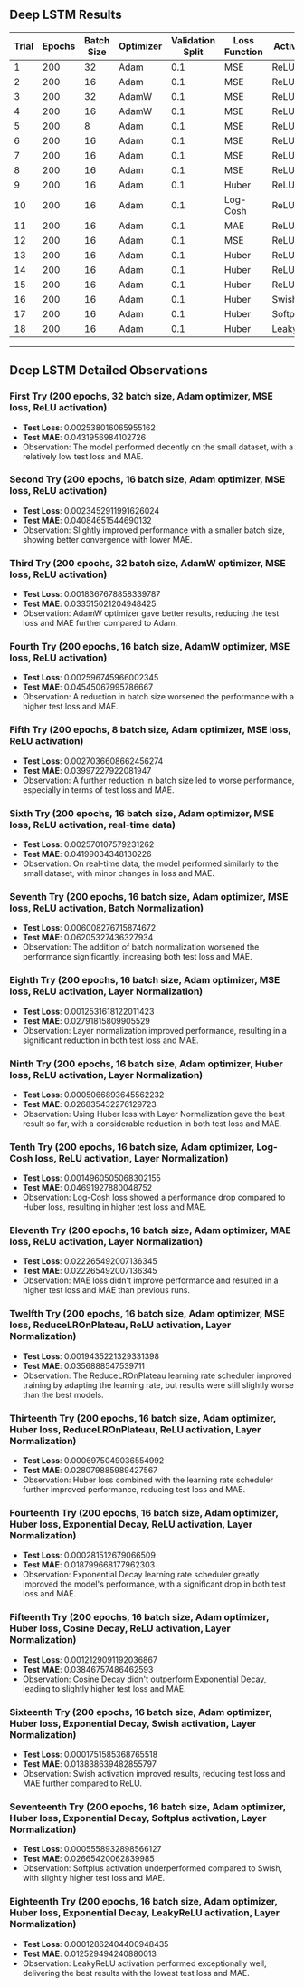 ## Deep LSTM Results

| Trial | Epochs | Batch Size | Optimizer | Validation Split | Loss Function | Activation | Learning Rate Scheduler | Test Loss | Test MAE |
| ----- | ------ | ---------- | --------- | ---------------- | ------------- | ---------- | ----------------------- | --------- | -------- |
| 1     | 200    | 32         | Adam      | 0.1              | MSE           | ReLU       | None                    | 0.002538  | 0.043196 |
| 2     | 200    | 16         | Adam      | 0.1              | MSE           | ReLU       | None                    | 0.002345  | 0.040847 |
| 3     | 200    | 32         | AdamW     | 0.1              | MSE           | ReLU       | None                    | 0.001837  | 0.033515 |
| 4     | 200    | 16         | AdamW     | 0.1              | MSE           | ReLU       | None                    | 0.002597  | 0.045451 |
| 5     | 200    | 8          | Adam      | 0.1              | MSE           | ReLU       | None                    | 0.002704  | 0.039972 |
| 6     | 200    | 16         | Adam      | 0.1              | MSE           | ReLU       | None                    | 0.002570  | 0.041990 |
| 7     | 200    | 16         | Adam      | 0.1              | MSE           | ReLU       | Batch Normalization     | 0.006008  | 0.062053 |
| 8     | 200    | 16         | Adam      | 0.1              | MSE           | ReLU       | Layer Normalization     | 0.001253  | 0.027918 |
| 9     | 200    | 16         | Adam      | 0.1              | Huber         | ReLU       | Layer Normalization     | 0.000507  | 0.026835 |
| 10    | 200    | 16         | Adam      | 0.1              | Log-Cosh      | ReLU       | Layer Normalization     | 0.001496  | 0.046919 |
| 11    | 200    | 16         | Adam      | 0.1              | MAE           | ReLU       | Layer Normalization     | 0.022265  | 0.022265 |
| 12    | 200    | 16         | Adam      | 0.1              | MSE           | ReLU       | ReduceLROnPlateau       | 0.001944  | 0.035689 |
| 13    | 200    | 16         | Adam      | 0.1              | Huber         | ReLU       | ReduceLROnPlateau       | 0.000698  | 0.028080 |
| 14    | 200    | 16         | Adam      | 0.1              | Huber         | ReLU       | Exponential Decay       | 0.000282  | 0.018800 |
| 15    | 200    | 16         | Adam      | 0.1              | Huber         | ReLU       | Cosine Decay            | 0.001213  | 0.038468 |
| 16    | 200    | 16         | Adam      | 0.1              | Huber         | Swish      | Exponential Decay       | 0.000175  | 0.013839 |
| 17    | 200    | 16         | Adam      | 0.1              | Huber         | Softplus   | Exponential Decay       | 0.000238  | 0.017963 |
| 18    | 200    | 16         | Adam      | 0.1              | Huber         | LeakyReLU  | Exponential Decay       | 0.000272  | 0.019271 |

---

## Deep LSTM Detailed Observations

### First Try (200 epochs, 32 batch size, Adam optimizer, MSE loss, ReLU activation)

- **Test Loss**: 0.002538016065955162
- **Test MAE**: 0.0431956984102726
- Observation: The model performed decently on the small dataset, with a relatively low test loss and MAE.

### Second Try (200 epochs, 16 batch size, Adam optimizer, MSE loss, ReLU activation)

- **Test Loss**: 0.0023452911991626024
- **Test MAE**: 0.04084651544690132
- Observation: Slightly improved performance with a smaller batch size, showing better convergence with lower MAE.

### Third Try (200 epochs, 32 batch size, AdamW optimizer, MSE loss, ReLU activation)

- **Test Loss**: 0.0018367678858339787
- **Test MAE**: 0.033515021204948425
- Observation: AdamW optimizer gave better results, reducing the test loss and MAE further compared to Adam.

### Fourth Try (200 epochs, 16 batch size, AdamW optimizer, MSE loss, ReLU activation)

- **Test Loss**: 0.002596745966002345
- **Test MAE**: 0.04545067995786667
- Observation: A reduction in batch size worsened the performance with a higher test loss and MAE.

### Fifth Try (200 epochs, 8 batch size, Adam optimizer, MSE loss, ReLU activation)

- **Test Loss**: 0.0027036608662456274
- **Test MAE**: 0.03997227922081947
- Observation: A further reduction in batch size led to worse performance, especially in terms of test loss and MAE.

### Sixth Try (200 epochs, 16 batch size, Adam optimizer, MSE loss, ReLU activation, real-time data)

- **Test Loss**: 0.002570107579231262
- **Test MAE**: 0.04199034348130226
- Observation: On real-time data, the model performed similarly to the small dataset, with minor changes in loss and MAE.

### Seventh Try (200 epochs, 16 batch size, Adam optimizer, MSE loss, ReLU activation, Batch Normalization)

- **Test Loss**: 0.006008276715874672
- **Test MAE**: 0.06205327436327934
- Observation: The addition of batch normalization worsened the performance significantly, increasing both test loss and MAE.

### Eighth Try (200 epochs, 16 batch size, Adam optimizer, MSE loss, ReLU activation, Layer Normalization)

- **Test Loss**: 0.0012531618122011423
- **Test MAE**: 0.02791815809905529
- Observation: Layer normalization improved performance, resulting in a significant reduction in both test loss and MAE.

### Ninth Try (200 epochs, 16 batch size, Adam optimizer, Huber loss, ReLU activation, Layer Normalization)

- **Test Loss**: 0.0005066893645562232
- **Test MAE**: 0.026835432276129723
- Observation: Using Huber loss with Layer Normalization gave the best result so far, with a considerable reduction in both test loss and MAE.

### Tenth Try (200 epochs, 16 batch size, Adam optimizer, Log-Cosh loss, ReLU activation, Layer Normalization)

- **Test Loss**: 0.0014960505068302155
- **Test MAE**: 0.04691927880048752
- Observation: Log-Cosh loss showed a performance drop compared to Huber loss, resulting in higher test loss and MAE.

### Eleventh Try (200 epochs, 16 batch size, Adam optimizer, MAE loss, ReLU activation, Layer Normalization)

- **Test Loss**: 0.022265492007136345
- **Test MAE**: 0.022265492007136345
- Observation: MAE loss didn't improve performance and resulted in a higher test loss and MAE than previous runs.

### Twelfth Try (200 epochs, 16 batch size, Adam optimizer, MSE loss, ReduceLROnPlateau, ReLU activation, Layer Normalization)

- **Test Loss**: 0.0019435221329331398
- **Test MAE**: 0.0356888547539711
- Observation: The ReduceLROnPlateau learning rate scheduler improved training by adapting the learning rate, but results were still slightly worse than the best models.

### Thirteenth Try (200 epochs, 16 batch size, Adam optimizer, Huber loss, ReduceLROnPlateau, ReLU activation, Layer Normalization)

- **Test Loss**: 0.0006975049036554992
- **Test MAE**: 0.028079885989427567
- Observation: Huber loss combined with the learning rate scheduler further improved performance, reducing test loss and MAE.

### Fourteenth Try (200 epochs, 16 batch size, Adam optimizer, Huber loss, Exponential Decay, ReLU activation, Layer Normalization)

- **Test Loss**: 0.000281512679066509
- **Test MAE**: 0.018799668177962303
- Observation: Exponential Decay learning rate scheduler greatly improved the model's performance, with a significant drop in both test loss and MAE.

### Fifteenth Try (200 epochs, 16 batch size, Adam optimizer, Huber loss, Cosine Decay, ReLU activation, Layer Normalization)

- **Test Loss**: 0.0012129091192036867
- **Test MAE**: 0.03846757486462593
- Observation: Cosine Decay didn't outperform Exponential Decay, leading to slightly higher test loss and MAE.

### Sixteenth Try (200 epochs, 16 batch size, Adam optimizer, Huber loss, Exponential Decay, Swish activation, Layer Normalization)

- **Test Loss**: 0.0001751585368765518
- **Test MAE**: 0.013838639482855797
- Observation: Swish activation improved results, reducing test loss and MAE further compared to ReLU.

### Seventeenth Try (200 epochs, 16 batch size, Adam optimizer, Huber loss, Exponential Decay, Softplus activation, Layer Normalization)

- **Test Loss**: 0.0005558932898566127
- **Test MAE**: 0.02665420062839985
- Observation: Softplus activation underperformed compared to Swish, with slightly higher test loss and MAE.

### Eighteenth Try (200 epochs, 16 batch size, Adam optimizer, Huber loss, Exponential Decay, LeakyReLU activation, Layer Normalization)

- **Test Loss**: 0.00012862404400948435
- **Test MAE**: 0.012529494240880013
- Observation: LeakyReLU activation performed exceptionally well, delivering the best results with the lowest test loss and MAE.
